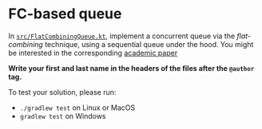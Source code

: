 # FC-based queue

In [`src/FlatCombiningQueue.kt`](src/FlatCombiningQueue.kt), implement a concurrent queue via the
_flat-combining_ technique,
using a sequential queue under the hood. You might be interested in the corresponding
[academic paper](https://dl.acm.org/doi/pdf/10.1145/1810479.1810540)

**Write your first and last name in the headers of the files after the `@author` tag.**

To test your solution, please run:

* `./gradlew test` on Linux or MacOS
* `gradlew test` on Windows
